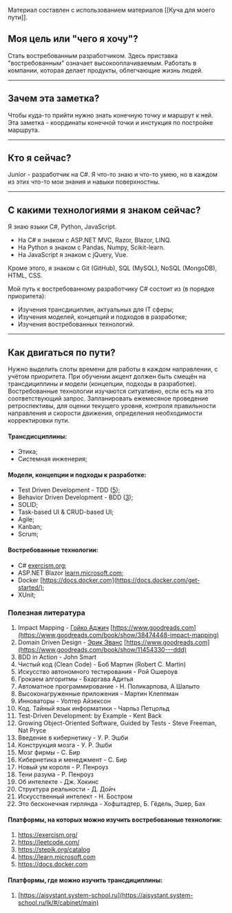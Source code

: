 Материал составлен с использованием материалов [[Куча для моего пути]].

## Моя цель или "чего я хочу"?
Стать востребованным разработчиком. Здесь приставка "востребованным" означает высокооплачиваемым. Работать в компании, которая делает продукты, облегчающие жизнь людей.<hr>


## Зачем эта заметка?
Чтобы куда-то прийти нужно знать конечную точку и маршрут к ней. Эта заметка - координаты конечной точки и инстукция по постройке маршрута.<hr>


## Кто я сейчас?
Junior - разработчик на C#. Я что-то знаю и что-то умею, но в каждом из этих что-то мои знания и навыки поверхностны.<hr>

## С какими технологиями я знаком сейчас?
Я знаю языки C#, Python, JavaScript. 
- На C# я знаком с ASP.NET MVC, Razor, Blazor, LINQ.
- На Python я знаком с Pandas, Numpy, Scikit-learn.
- На JavaScript я знаком с jQuery, Vue.

Кроме этого, я знаком c Git (GitHub), SQL (MySQL), NoSQL (MongoDB), HTML, CSS.

Мой путь к востребованному разработчику C# состоит из (в порядке приоритета):
- Изучения трансдициплин, актуальных для IT сферы;
- Изучения моделей, концепций и подходов в разработке;
- Изучения востребованных технологий.

<hr>

## Как двигаться по пути?
Нужно выделить слоты времени для работы в каждом направлении, с учётом приоритета. При обучении акцент должен быть смещён на трансдициплины и модели (концепции, подходы в разработке). Востребованные технологии изучаются ситуативно, если есть на это соответствующий запрос. 
Запланировать ежемесяное проведение ретроспективы, для оценки текущего уровня, контроля правильности направления и скорости движения, определения необходимости корректировки пути.

#### Трансдисциплины:
* Этика;
* Системная инженерия;

#### Модели, концепции и подходы к разработке:
* Test Driven Development - TDD ([5](#source-5));
* Behavior Driven Development - BDD ([3](#source-3));
* SOLID;
* Task-based UI & CRUD-based UI;
* Agile;
* Kanban;
* Scrum;

#### Востребованные технологии:
* C# [exercism.org](https://exercism.org/tracks/csharp);
* ASP.NET Blazor [learn.microsoft.com]([https://learn.microsoft.com/en-us/training/paths/build-web-apps-with-blazor](https://learn.microsoft.com/en-us/training/paths/build-web-apps-with-blazor));
* Docker [https://docs.docker.com](https://docs.docker.com/get-started/);
* XUnit;

### Полезная литература
1. <a name="source-1"></a> Impact Mapping - [Гойко Аджич](https://www.goodreads.com/author/show/17698104._)  [https://www.goodreads.com](https://www.goodreads.com/book/show/38474448-impact-mapping)
2. <a name="source-2"></a> Domain Driven Design - [Эрик Эванс](https://www.goodreads.com/author/show/5231351._)  [https://www.goodreads.com](https://www.goodreads.com/book/show/11454330---ddd)
3. <a name="source-3"></a> BDD in Action - John Smart
4. <a name="source-4"></a> Чистый код (Clean Code) - Боб Мартин (Robert C. Martin)
5. <a name="source-5"></a> Искусство автономного тестирования - Рой Ошероув
6. <a name="source-6"></a> Грокаем алгоритмы - Бхаргава Адитья
7. <a name="source-7"></a> Автоматное программирование - Н. Поликарпова, А Шалыто
8. <a name="source-8"></a> Высоконагруженные приложения - Мартин Клеппман
9. <a name="source-9"></a> Инноваторы - Уолтер Айзексон
10. <a name="source-10"></a> Код. Тайный язык информатики - Чарльз Петцольд
11. <a name="source-11"></a> Test-Driven Development: by Example - Kent Back
12. <a name="source-13"></a> Growing Object-Oriented Software, Guided by Tests - Steve Freeman, Nat Pryce
13. <a name="source-13"></a> Введение в кибернетику - У. Р. Эшби
14. <a name="source-14"></a> Конструкция мозга - У. Р. Эшби
15. <a name="source-15"></a> Мозг фирмы - С. Бир
16. <a name="source-16"></a> Кибернетика и менеджмент - С. Бир
17. <a name="source-17"></a> Новый ум короля - Р. Пенроуз
18. <a name="source-18"></a> Тени разума - Р. Пенроуз
19. <a name="source-19"></a> Об интелекте - Дж. Хокинс
20. <a name="source-20"></a> Структура реальности - Д. Дойч
21. <a name="source-21"></a> Искусственный интелект - Н. Бостром
22. <a name="source-22"></a> Это бесконечная гирлянда - Хофштадтер, Б. Гёдель, Эшер, Бах

#### Платформы, на которых можно изучить востребованные технологии:
1. https://exercism.org/
2. https://leetcode.com/
3. https://stepik.org/catalog
4. https://learn.microsoft.com
5. https://docs.docker.com

#### Платформы, где можно изучить трансдициплины:
1. [https://aisystant.system-school.ru](https://aisystant.system-school.ru/lk/#/cabinet/main)
